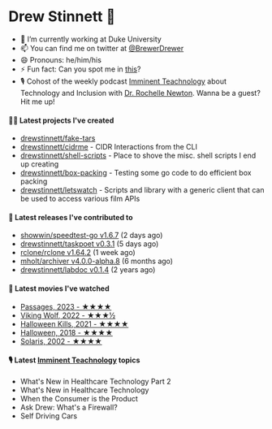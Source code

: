 
# Drew Stinnett 👋

- 🔭 I’m currently working at Duke University
- 📫 You can find me on twitter at [@BrewerDrewer](https://twitter.com/BrewerDrewer)
- 😄 Pronouns: he/him/his
- ⚡ Fun fact: Can you spot me in [this](https://www.youtube.com/watch?v=oL9WnB0qHBA)?
- 🎙 Cohost of the weekly podcast [Imminent Teachnology](https://podcast.imminentteachnology.com/) about Technology and Inclusion with [Dr. Rochelle Newton](https://www.linkedin.com/in/drrochellenewton/). Wanna be a guest? Hit me up!

#### 👨‍💻 Latest projects I've created
- [drewstinnett/fake-tars](https://github.com/drewstinnett/fake-tars)
- [drewstinnett/cidrme](https://github.com/drewstinnett/cidrme) - CIDR Interactions from the CLI
- [drewstinnett/shell-scripts](https://github.com/drewstinnett/shell-scripts) - Place to shove the misc. shell scripts I end up creating
- [drewstinnett/box-packing](https://github.com/drewstinnett/box-packing) - Testing some go code to do efficient box packing
- [drewstinnett/letswatch](https://github.com/drewstinnett/letswatch) - Scripts and library with a generic client that can be used to access various film APIs

#### 🚀 Latest releases I've contributed to
- [showwin/speedtest-go v1.6.7](https://github.com/showwin/speedtest-go/releases/tag/v1.6.7) (2 days ago)
- [drewstinnett/taskpoet v0.3.1](https://github.com/drewstinnett/taskpoet/releases/tag/v0.3.1) (5 days ago)
- [rclone/rclone v1.64.2](https://github.com/rclone/rclone/releases/tag/v1.64.2) (1 week ago)
- [mholt/archiver v4.0.0-alpha.8](https://github.com/mholt/archiver/releases/tag/v4.0.0-alpha.8) (6 months ago)
- [drewstinnett/labdoc v0.1.4](https://github.com/drewstinnett/labdoc/releases/tag/v0.1.4) (2 years ago)

#### 🍿 Latest movies I've watched
- [Passages, 2023 - ★★★★](https://letterboxd.com/mondodrew/film/passages-2023/)
- [Viking Wolf, 2022 - ★★★½](https://letterboxd.com/mondodrew/film/viking-wolf/)
- [Halloween Kills, 2021 - ★★★★](https://letterboxd.com/mondodrew/film/halloween-kills/2/)
- [Halloween, 2018 - ★★★★](https://letterboxd.com/mondodrew/film/halloween-2018/1/)
- [Solaris, 2002 - ★★★★](https://letterboxd.com/mondodrew/film/solaris-2002/)

#### 🎙 Latest [Imminent Teachnology](https://podcast.imminentteachnology.com/) topics
- What&#39;s New in Healthcare Technology Part 2
- What&#39;s New in Healthcare Technology
- When the Consumer is the Product
- Ask Drew: What&#39;s a Firewall?
- Self Driving Cars
